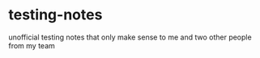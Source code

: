 # testing-notes
unofficial testing notes that only make sense to me and two other people from my team
